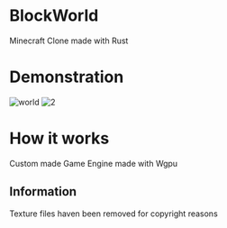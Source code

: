 # BlockWorld
Minecraft Clone made with Rust

# Demonstration
![world](https://user-images.githubusercontent.com/42642302/183144765-3785d25f-cae0-4e79-8852-06c3bd146dbe.png)
![2](https://user-images.githubusercontent.com/42642302/183144772-6c98f3a5-cc8b-4849-b5db-c080013ca0ca.png)

# How it works
Custom made Game Engine made with Wgpu

## Information
Texture files haven been removed for copyright reasons
